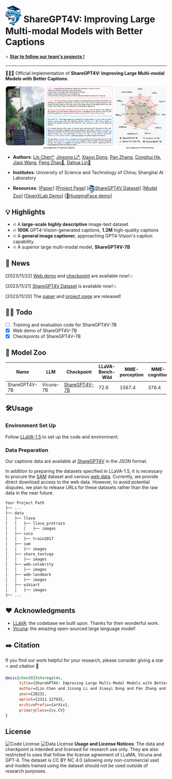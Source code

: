 # <img src="https://raw.githubusercontent.com/ShareGPT4V/ShareGPT4V-Resources/master/images/logo_tight.png" style="vertical-align: -10px;" :height="50px" width="50px"> ShareGPT4V: Improving Large Multi-modal Models with Better Captions

⭐️ [**Star to follow our team's projects !**](https://github.com/InternLM/InternLM-XComposer)

---

🚀🚀🚀 Official implementation of **ShareGPT4V: Improving Large Multi-modal Models with Better Captions**.
<p align="center">
  <img src="https://raw.githubusercontent.com/ShareGPT4V/ShareGPT4V-Resources/master/images/teaser.png">
</p>

- **Authors**: [Lin Chen*](https://lin-chen.site), [Jinsong Li*](https://li-jinsong.github.io/), [Xiaoyi Dong](https://scholar.google.com/citations?user=FscToE0AAAAJ&hl=en), [Pan Zhang](https://panzhang0212.github.io/), [Conghui He](https://conghui.github.io/), [Jiaqi Wang](https://myownskyw7.github.io/), [Feng Zhao📧](https://scholar.google.com/citations?hl=en&user=r6CvuOUAAAAJ), [Dahua Lin📧](http://dahua.site/)

- **Institutes**: University of Science and Technology of China; Shanghai AI Laboratory
- **Resources**: [[Paper](https://arxiv.org/pdf/2311.12793.pdf)] [[Project Page](https://ShareGPT4V.github.io/)] [[<img src="https://raw.githubusercontent.com/ShareGPT4V/ShareGPT4V-Resources/master/images/logo_tight.png" style="vertical-align: -10px;" :height="20px" width="20px">ShareGPT4V Dataset](https://huggingface.co/datasets/Lin-Chen/ShareGPT4V)] [[Model Zoo](https://huggingface.co/Lin-Chen/ShareGPT4V-7B)] [[OpenXLab Demo](https://openxlab.org.cn/apps/detail/xiaoachenyo/ShareGPT4V-7B)] [[🤗HuggingFace demo](https://huggingface.co/spaces/Lin-Chen/ShareGPT4V-7B)]

## 💡 Highlights
- 🔥 A **large-scale** **highly descriptive** image-text dataset
- 🔥 **100K** GPT4-Vision-generated captions, **1.2M** high-quality captions
- 🔥 A **general image captioner**, approaching GPT4-Vision's caption capability.
- 🔥 A superior large multi-modal model, **ShareGPT4V-7B**

## 📜 News
[2023/11/22] [Web demo](https://huggingface.co/spaces/Lin-Chen/ShareGPT4V-7B) and [checkpoint](https://huggingface.co/Lin-Chen/ShareGPT4V-7B) are available now!💥

[2023/11/21] [ShareGPT4V Dataset](https://huggingface.co/datasets/Lin-Chen/ShareGPT4V) is available now!💥

[2023/11/20] The [paper]([ShareGPT4V.pdf](https://arxiv.org/pdf/2311.12793.pdf)) and [project page](https://ShareGPT4V.github.io/) are released!

## 👨‍💻 Todo
- [ ] Training and evaluation code for ShareGPT4V-7B
- [x] Web demo of ShareGPT4V-7B
- [x] Checkpoints of ShareGPT4V-7B

## 🤖 Model Zoo

| Name | LLM | Checkpoint | LLaVA-Bench-Wild | MME-perception | MME-cognition | MMBench | MMBench-CN | SEED-image | MM-Vet | QBench | SQA-image | VQA-v2 | VizWiz |
|---|---|---|---|---|---|---|---|---|---|---|---|---|---|
| ShareGPT4V-7B | Vicuna-7B | [ShareGPT4V-7B](https://huggingface.co/Lin-Chen/ShareGPT4V-7B) | 72.6 | 1567.4 | 376.4 | 68.8 | 62.2 | 69.7 | 37.6 | 63.4 | 68.4 | 80.6 | 57.2 |



## 🛠️Usage

### Environment Set Up
Follow [LLaVA-1.5](https://github.com/haotian-liu/LLaVA) to set up the code and environment.

### Data Preparation

Our captions data are available at [ShareGPT4V](https://huggingface.co/datasets/Lin-Chen/ShareGPT4V) in the JSON format.

In addition to preparing the datasets specified in LLaVA-1.5, it is necessary to procure the [SAM](https://ai.meta.com/datasets/segment-anything-downloads/) dataset and various [web data](https://drive.google.com/drive/folders/1tCUQ-sq6vdshZVkF0ZeF3K4eztkXJgax?usp=sharing). Currently, we provide direct download access to the web data. However, to avoid potential disputes, we plan to release URLs for these datasets rather than the raw data in the near future.

```none
Your Project Path
├── ...
├── data
│   ├── llava
│   │   ├── llava_pretrain
│   │   │   ├── images
│   ├── coco
│   │   ├── train2017
│   ├── sam
│   │   ├── images
│   ├── share_textvqa
│   │   ├── images
│   ├── web-celebrity
│   │   ├── images
│   ├── web-landmark
│   │   ├── images
│   ├── wikiart
│   │   ├── images
├── ...
```

## ❤️ Acknowledgments
- [LLaVA](https://github.com/haotian-liu/LLaVA): the codebase we built upon. Thanks for their wonderful work.
- [Vicuna](https://github.com/lm-sys/FastChat): the amazing open-sourced large language model!

## ✒️ Citation
If you find our work helpful for your research, please consider giving a star ⭐ and citation 📝
```bibtex
@misc{chen2023sharegpt4v,
      title={ShareGPT4V: Improving Large Multi-Modal Models with Better Captions}, 
      author={Lin Chen and Jisong Li and Xiaoyi Dong and Pan Zhang and Conghui He and Jiaqi Wang and Feng Zhao and Dahua Lin},
      year={2023},
      eprint={2311.12793},
      archivePrefix={arXiv},
      primaryClass={cs.CV}
}
```

## License
![Code License](https://img.shields.io/badge/Code%20License-Apache_2.0-green.svg) ![Data License](https://img.shields.io/badge/Data%20License-CC%20By%20NC%204.0-red.svg) **Usage and License Notices**: The data and checkpoint is intended and licensed for research use only. They are also restricted to uses that follow the license agreement of LLaMA, Vicuna and GPT-4. The dataset is CC BY NC 4.0 (allowing only non-commercial use) and models trained using the dataset should not be used outside of research purposes.
